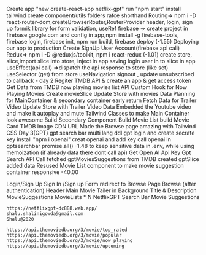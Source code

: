 Create app "new create-react-app netflix-gpt"
run "npm start"
install tailwind
create component/utils folders
rafce shorthand
Routing=> npm i -D react-router-dom,createBrowserRouter,RouterProvider
header, login, sign up
formik library for form validation, useRef 
firebase => create project in firebase.google.com and config in app,npm install -g firebase-tools, firebase login, firebase init, npm run build, firebase deploy (-1.55)
Deploying our app to production
Create SignUp User Account(firebase api call)
Redux=> npm i -D @reduxjs/toolkit, npm i react-redux (-1.01)
create store, slice,import slice into store, inject in app 
saving login user in to slice in app 
useEffect(api call) =>dispatch the api response to store (like set)
useSelector (get) from store
useNavigation
signout , update
unsubscribed to callback - day 2
Regiter TMDB API & create an app & get access token
Get Data from TMDB now playing movies list API
Custom Hook for Now Playing Movies
Create movieSlice
Update Store with movies Data
Planning for MainContainer & secondary container
early return
Fetch Data for Trailer Video
Update Store with Trailer Video Data
Embedded the Youtube video and make it autoplay and mute
Tailwind Classes to make Main Container look awesome
Build Secondary Component
Build Movie List
build Movie Card
TMDB Image CDN URL
Made the Browse page amazing with Tailwind CSS
Day 3(GPT)
gpt search bar 
multi lang ddl
gpt login and create secrate key
install "npm i openai"
creat openai and add key 
call openai in gptsearchbar
promise.all() -1.48
to keep sensitive data in .env, while using 
memoization (if already data there dont call api)
Get Open AI Api Key 
Gpt Search API Call
fetched gptMoviesSuggestions from TMDB
created gptSlice added data
Resused Movie List component to make movie suggestion container
responsive -40.00




Login/Sign Up
    Sign In /Sign up Form
    redirect to Browse Page
Browse (after authentication)
    Header
    Main Movie
        Tailer in Background
        Title & Description
        MovieSuggestions
            MovieLists * N
NetflixGPT
    Search Bar
    Movie Suggestions

    https://netflixgpt-dc888.web.app/
    shalu.shalinigowda@gmail.com
    Shalu@2020

    https://api.themoviedb.org/3/movie/top_rated
    https://api.themoviedb.org/3/movie/popular
    https://api.themoviedb.org/3/movie/now_playing
    https://api.themoviedb.org/3/movie/upcoming